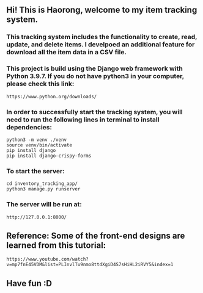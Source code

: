 ## Hi! This is Haorong, welcome to my item tracking system.

### This tracking system includes the functionality to create, read, update, and delete items. I develpoed an additional feature for download all the item data in a CSV file. 

### This project is build using the Django web framework with Python 3.9.7. If you do not have python3 in your computer, please check this link:
    
    https://www.python.org/downloads/

### In order to successfully start the tracking system, you will need to run the following lines in terminal to install dependencies:

    python3 -m venv ./venv
    source venv/bin/activate
    pip install django
    pip install django-crispy-forms

### To start the server:

    cd inventory_tracking_app/
    python3 manage.py runserver

### The server will be run at:
    
    http://127.0.0.1:8000/

## Reference: Some of the front-end designs are learned from this tutorial:

    https://www.youtube.com/watch?v=mp7fnE45VDM&list=PLInvlTu9nmo8ttdXgiD4S7sHiHL2iRVY5&index=1
## Have fun :D



